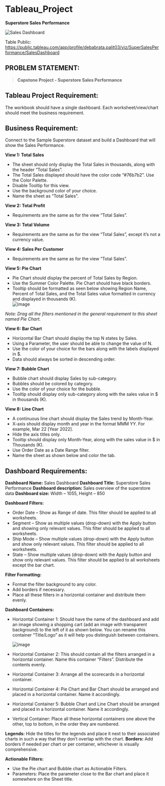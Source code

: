 # Tableau_Project
**Superstore Sales Performance**

![Sales Dashboard](https://github.com/Debabrata-palit/Tableau_Projects/assets/163582682/bd08815a-572f-4fb0-89bf-fcc357e04e9c)

Table Public: https://public.tableau.com/app/profile/debabrata.palit03/viz/SuperSalesPerformance/SalesDashboard

## PROBLEM STATEMENT:

> **Capstone Project - Superstore Sales Performance**

## Tableau Project Requirement:
The workbook should have a single dashboard.
Each worksheet/view/chart should meet the business requirement.

## Business Requirement:
Connect to the Sample Superstore dataset and build a Dashboard that will show the Sales Performance.

**View 1: Total Sales**
- The sheet should only display the Total Sales in thousands, along with the header “Total Sales”.
- The Total Sales displayed should have the color code “#76b7b2”. Use the Color Palette.
- Disable Tooltip for this view.
- Use the background color of your choice.
- Name the sheet as “Total Sales”.

**View 2: Total Profit**
- Requirements are the same as for the view “Total Sales”.

**View 3: Total Volume**
- Requirements are the same as for the view “Total Sales”, except it’s not a currency value.

**View 4: Sales Per Customer**
- Requirements are the same as for the view “Total Sales”.

**View 5: Pie Chart**
- Pie Chart should display the percent of Total Sales by Region.
- Use the Summer Color Palette. Pie Chart should have black borders.
- Tooltip should be formatted as seen below showing Region Name, Percent of Total Sales, and the Total Sales value formatted in currency and displayed in thousands (K).  
  ![image](https://github.com/Debabrata-palit/Tableau_Projects/assets/163582682/0a324bf6-97bb-4e73-8f13-c91ba1fc373b)

*Note: Drag all the filters mentioned in the general requirement to this sheet named Pie Chart.*

**View 6: Bar Chart**
- Horizontal Bar Chart should display the top N states by Sales.
- Using a Parameter, the user should be able to change the value of N.
- Use the color of your choice for the bars along with the labels displayed in $.
- Data should always be sorted in descending order.

**View 7: Bubble Chart**
- Bubble chart should display Sales by sub-category.
- Bubbles should be colored by category.
- Use the color of your choice for the bubble.
- Tooltip should display only sub-category along with the sales value in $ in thousands (K).

**View 8: Line Chart**
- A continuous line chart should display the Sales trend by Month-Year.
- X-axis should display month and year in the format MMM YY. For example, Mar 22 [Year 2022].
- Hide the axis titles only.
- Tooltip should display only Month-Year, along with the sales value in $ in Thousands (K).
- Use Order Date as a Date Range filter.
- Name the sheet as shown below and color the tab.

## Dashboard Requirements:
**Dashboard Name:** Sales Dashboard
**Dashboard Title:** Superstore Sales Performance
**Dashboard description:** Sales overview of the superstore data
**Dashboard size:** Width – 1055, Height – 850

**Dashboard Filters:**
- Order Date – Show as Range of date. This filter should be applied to all worksheets.
- Segment – Show as multiple values (drop-down) with the Apply button and showing only relevant values. This filter should be applied to all worksheets.
- Ship Mode – Show multiple values (drop-down) with the Apply button and show only relevant values. This filter should be applied to all worksheets.
- State – Show multiple values (drop-down) with the Apply button and show only relevant values. This filter should be applied to all worksheets except the bar chart.

**Filter Formatting:**
- Format the filter background to any color.
- Add borders if necessary.
- Place all these filters in a horizontal container and distribute them evenly.

**Dashboard Containers:**
- Horizontal Container 1: Should have the name of the dashboard and add an image showing a shopping cart (add an image with transparent background) to the left of it as shown below. You can rename this container “Title/Logo” as it will help you distinguish between containers.

  ![image](https://github.com/Debabrata-palit/Tableau_Projects/assets/163582682/6a72ae1a-0e74-4361-9b0e-2dd6a7c0d8df)

- Horizontal Container 2: This should contain all the filters arranged in a horizontal container. Name this container “Filters”. Distribute the contents evenly.
- Horizontal Container 3: Arrange all the scorecards in a horizontal container.
- Horizontal Container 4: Pie Chart and Bar Chart should be arranged and placed in a horizontal container. Name it accordingly.
- Horizontal Container 5: Bubble Chart and Line Chart should be arranged and placed in a horizontal container. Name it accordingly.
- Vertical Container: Place all these horizontal containers one above the other, top to bottom, in the order they are numbered.

**Legends:** Hide the titles for the legends and place it next to their associated charts in such a way that they don’t overlap with the chart.
**Borders:** Add borders if needed per chart or per container, whichever is visually comprehensive.

**Actionable Filters:**
- Use the Pie chart and Bubble chart as Actionable Filters.
- Parameters: Place the parameter close to the Bar chart and place it somewhere on the Sheet title.
